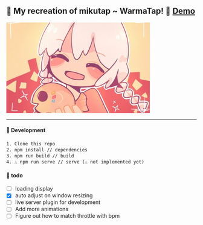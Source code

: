 ## 🧡 My recreation of mikutap ~ WarmaTap! 🧡 [Demo](https://eggtronic.github.io/EggTap/)
![Warma](./doc/warma.jpg)

---
#### 🔨 Development
```
1. Clone this repo
2. npm install // dependencies
3. npm run build // build
4. ⚠️ npm run serve // serve (⚠️ not implemented yet)
```

#### 🙈 todo
- [ ] loading display
- [x] auto adjust on window resizing
- [ ] live server plugin for development
- [ ] Add more animations
- [ ] Figure out how to match throttle with bpm
